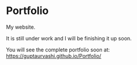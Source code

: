 # Portfolio
My website. 

It is still under work and I will be finishing it up soon. 

You will see the complete portfolio soon at: https://guptaurvashi.github.io/Portfolio/
